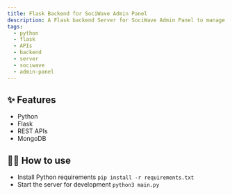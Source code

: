 ```yaml
---
title: Flask Backend for SociWave Admin Panel
description: A Flask backend Server for SociWave Admin Panel to manage the SociWave App and its users.
tags:
  - python
  - flask
  - APIs
  - backend
  - server
  - sociwave
  - admin-panel
---
```


## ✨ Features

- Python
- Flask
- REST APIs
- MongoDB

## 💁‍♀️ How to use

- Install Python requirements `pip install -r requirements.txt`
- Start the server for development `python3 main.py`

